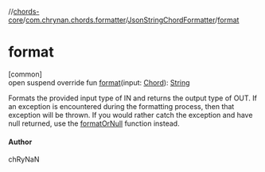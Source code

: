 //[chords-core](../../../index.md)/[com.chrynan.chords.formatter](../index.md)/[JsonStringChordFormatter](index.md)/[format](format.md)

# format

[common]\
open suspend override fun [format](format.md)(input: [Chord](../../com.chrynan.chords.model/-chord/index.md)): [String](https://kotlinlang.org/api/latest/jvm/stdlib/kotlin/-string/index.html)

Formats the provided input type of IN and returns the output type of OUT. If an exception is encountered during the formatting process, then that exception will be thrown. If you would rather catch the exception and have null returned, use the [formatOrNull](../../../../chords-core/com.chrynan.chords.formatter/-json-string-chord-formatter/format-or-null.md) function instead.

#### Author

chRyNaN

